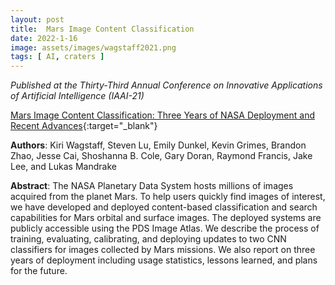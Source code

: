 ```yaml
---
layout: post
title:  Mars Image Content Classification
date: 2022-1-16
image: assets/images/wagstaff2021.png
tags: [ AI, craters ]
---
```


*Published at the Thirty-Third Annual Conference on Innovative Applications of Artificial Intelligence (IAAI-21)*

[Mars Image Content Classification: Three Years of NASA Deployment and Recent Advances](https://arxiv.org/abs/2102.05011){:target="_blank"}

**Authors**: Kiri Wagstaff, Steven Lu, Emily Dunkel, Kevin Grimes, Brandon Zhao, Jesse Cai, Shoshanna B. Cole, Gary Doran, Raymond Francis, Jake Lee, and Lukas Mandrake



**Abstract**: The NASA Planetary Data System hosts millions of images acquired from the planet Mars. To help users quickly find images of interest, we have developed and deployed content-based classification and search capabilities for Mars orbital and surface images. The deployed systems are publicly accessible using the PDS Image Atlas. We describe the process of training, evaluating, calibrating, and deploying updates to two CNN classifiers for images collected by Mars missions. We also report on three years of deployment including usage statistics, lessons learned, and plans for the future.
